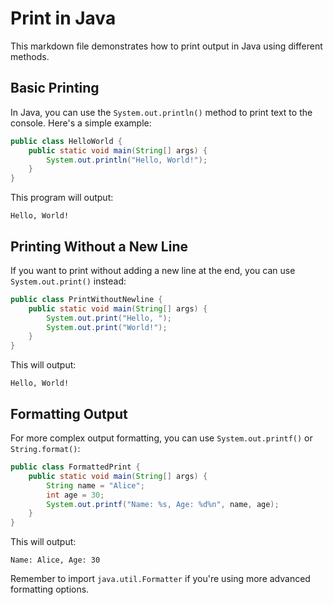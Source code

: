 # Print in Java #

This markdown file demonstrates how to print output in Java using different methods.

## Basic Printing ##

In Java, you can use the `System.out.println()` method to print text to the console. Here's a simple example:

```java
public class HelloWorld {
    public static void main(String[] args) {
        System.out.println("Hello, World!");
    }
}
```

This program will output:

```
Hello, World!
```

## Printing Without a New Line ##

If you want to print without adding a new line at the end, you can use `System.out.print()` instead:

```java
public class PrintWithoutNewline {
    public static void main(String[] args) {
        System.out.print("Hello, ");
        System.out.print("World!");
    }
}
```

This will output:

```
Hello, World!
```

## Formatting Output ##

For more complex output formatting, you can use `System.out.printf()` or `String.format()`:

```java
public class FormattedPrint {
    public static void main(String[] args) {
        String name = "Alice";
        int age = 30;
        System.out.printf("Name: %s, Age: %d%n", name, age);
    }
}
```

This will output:

```
Name: Alice, Age: 30
```

Remember to import `java.util.Formatter` if you're using more advanced formatting options.
